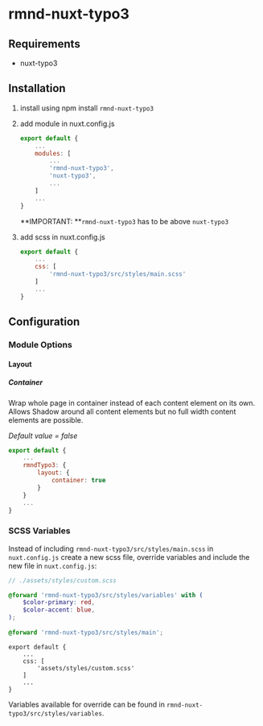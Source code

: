 # rmnd-nuxt-typo3

## Requirements

- nuxt-typo3

## Installation

1. install using npm install `rmnd-nuxt-typo3`

2. add module in nuxt.config.js

   ```javascript
   export default {
       ...
       modules: [
           ...
           'rmnd-nuxt-typo3',
           'nuxt-typo3',
           ...
       ]
       ...
   }
   ```

   **IMPORTANT: **`rmnd-nuxt-typo3` has to be above `nuxt-typo3`

   

3. add scss in nuxt.config.js

   ```javascript
   export default {
       ...
       css: [
           'rmnd-nuxt-typo3/src/styles/main.scss'
       ]
       ...
   }
   ```

   

## Configuration

### Module Options

#### Layout

##### Container

Wrap whole page in container instead of each content element on its own. Allows Shadow around all content elements but no full width content elements are possible.

*Default value = false*

```javascript
export default {
    ...
    rmndTypo3: {
        layout: {
            container: true
        }
    }
    ...
}
```



### SCSS Variables

Instead of including `rmnd-nuxt-typo3/src/styles/main.scss` in `nuxt.config.js` create a new scss file, override variables and include the new file in `nuxt.config.js`:

```scss
// ./assets/styles/custom.scss

@forward 'rmnd-nuxt-typo3/src/styles/variables' with (
    $color-primary: red,
    $color-accent: blue,
);
    
@forward 'rmnd-nuxt-typo3/src/styles/main';
```

```
export default {
    ...
    css: [
        'assets/styles/custom.scss'
    ]
    ...
}
```

Variables available for override can be found in `rmnd-nuxt-typo3/src/styles/variables`.

